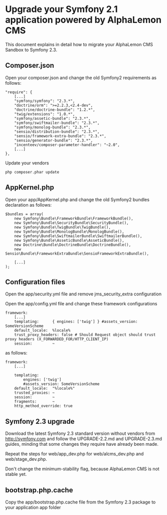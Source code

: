 Upgrade your Symfony 2.1 application powered by AlphaLemon CMS
==============================================================

This document explains in detail how to migrate your AlphaLemon CMS Sandbox to Symfony 2.3.

Composer.json
-------------

Open your composer.json and change the old Symfony2 requirements as follows:

    "require": {  
        [...]
        "symfony/symfony": "2.3.*",
        "doctrine/orm": ">=2.2.3,<2.4-dev",
        "doctrine/doctrine-bundle": "1.2.*",
        "twig/extensions": "1.0.*",
        "symfony/assetic-bundle": "2.3.*",
        "symfony/swiftmailer-bundle": "2.3.*",
        "symfony/monolog-bundle": "2.3.*",
        "sensio/distribution-bundle": "2.3.*",
        "sensio/framework-extra-bundle": "2.3.*",
        "sensio/generator-bundle": "2.3.*",
        "incenteev/composer-parameter-handler": "~2.0",  
        [...]
    },

Update your vendors

    php composer.phar update


AppKernel.php
-------------

Open your app/AppKernel.php and change the old Symfony2 bundles declaration as follows:

    $bundles = array(
        new Symfony\Bundle\FrameworkBundle\FrameworkBundle(),
        new Symfony\Bundle\SecurityBundle\SecurityBundle(),
        new Symfony\Bundle\TwigBundle\TwigBundle(),
        new Symfony\Bundle\MonologBundle\MonologBundle(),
        new Symfony\Bundle\SwiftmailerBundle\SwiftmailerBundle(),
        new Symfony\Bundle\AsseticBundle\AsseticBundle(),
        new Doctrine\Bundle\DoctrineBundle\DoctrineBundle(),
        new Sensio\Bundle\FrameworkExtraBundle\SensioFrameworkExtraBundle(),

        [...]
    );


Configuration files
-------------------

Open the app/security.yml file and remove jms_security_extra configuration

Open the app/config.yml file and change these framework configurations

    framework:
        [...]
        templating:      { engines: ['twig'] } #assets_version: SomeVersionScheme
        default_locale:  %locale%
        trust_proxy_headers: false # Should Request object should trust proxy headers (X_FORWARDED_FOR/HTTP_CLIENT_IP)
        session:         ~

as follows:

    framework:
        [...]

        templating:
            engines: ['twig']
            #assets_version: SomeVersionScheme
        default_locale:  "%locale%"
        trusted_proxies: ~
        session:         ~
        fragments:       ~
        http_method_override: true


Symfony 2.3 upgrade
-------------------

Download the latest Symfony 2.3 standard version without vendors from http://symfony.com
and follow the UPGRADE-2.2.md and UPGRADE-2.3.md guides, minding that some changes
they require have already been made.

Repeat the steps for web/app_dev.php for web/alcms_dev.php and web/stage_dev.php.

Don't change the minimum-stability flag, because AlphaLemon CMS is not stable yet.

bootstrap.php.cache
-------------------

Copy the app/bootstrap.php.cache file from the Symfony 2.3 package to your application
app folder
